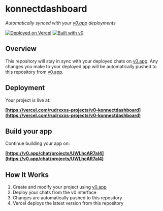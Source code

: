 # konnectdashboard

*Automatically synced with your [v0.app](https://v0.app) deployments*

[![Deployed on Vercel](https://img.shields.io/badge/Deployed%20on-Vercel-black?style=for-the-badge&logo=vercel)](https://vercel.com/rudrxxxs-projects/v0-konnectdashboard)
[![Built with v0](https://img.shields.io/badge/Built%20with-v0.app-black?style=for-the-badge)](https://v0.app/chat/projects/UWLhcAR7aI4)

## Overview

This repository will stay in sync with your deployed chats on [v0.app](https://v0.app).
Any changes you make to your deployed app will be automatically pushed to this repository from [v0.app](https://v0.app).

## Deployment

Your project is live at:

**[https://vercel.com/rudrxxxs-projects/v0-konnectdashboard](https://vercel.com/rudrxxxs-projects/v0-konnectdashboard)**

## Build your app

Continue building your app on:

**[https://v0.app/chat/projects/UWLhcAR7aI4](https://v0.app/chat/projects/UWLhcAR7aI4)**

## How It Works

1. Create and modify your project using [v0.app](https://v0.app)
2. Deploy your chats from the v0 interface
3. Changes are automatically pushed to this repository
4. Vercel deploys the latest version from this repository